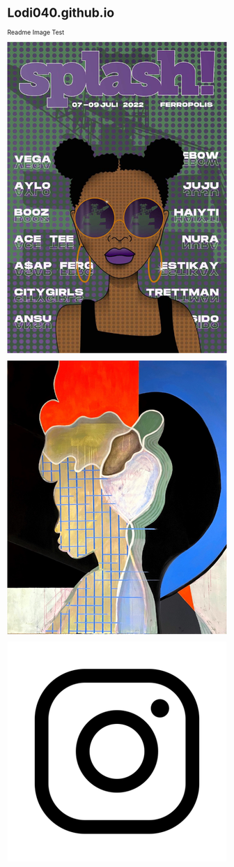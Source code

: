 # Lodi040.github.io

Readme Image Test

![](Images/Festivalplakatkomprimiert.jpg)

![](Images/Malereikomprimiert.JPG)

![](Images/1646917_instagram_photo_icon.png)


